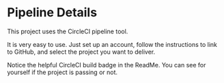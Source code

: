 # Pipeline Details

This project uses the CircleCI pipeline tool. 

It is very easy to use. Just set up an account, 
follow the instructions to link to GitHub, and select
the project you want to deliver. 

Notice the helpful CircleCI build badge in the 
ReadMe. You can see for yourself if the project is
passing or not. 